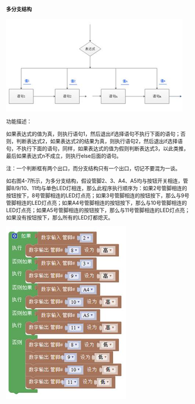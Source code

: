 #### 多分支结构

![图2.4-5](/assets/image125.jpg) 

功能描述：

如果表达式的值为真，则执行语句1，然后退出if选择语句不执行下面的语句；否则，判断表达式2，如果表达式2的结果为真，则执行语句2，然后退出if选择语句，不执行下面的语句，同样，如果表达式的值为假则判断表达式3，以此类推，最后如果表达式n不成立，则执行else后面的语句。

注：一个判断框有两个出口，而分支结构只有一个出口，切记不要混为一谈。



如右图4-7所示，为多分支结构，假设管脚2、3、A4、A5均与按钮开关相连，管脚8/9/10、11均与单色LED灯相连，那么此程序执行顺序为：如果2号管脚相连的按钮按下，8号管脚相连的LED灯点亮；如果3号管脚相连的按钮按下，那么与9号管脚相连的LED灯点亮；如果A4号管脚相连的按钮按下，那么与10号管脚相连的LED灯点亮；如果A5号管脚相连的按钮按下，那么与11号管脚相连的LED灯点亮；如果没有按钮按下，那么所有的LED灯都熄灭。 

![图2.4-6](/assets/image127.jpg)


